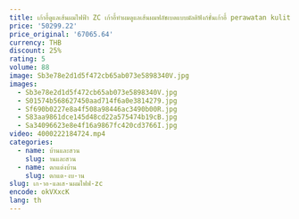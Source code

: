```yaml
---
title: เก้าอี้ดูแลเส้นผมไฟฟ้า ZC เก้าอี้ทำผมดูแลเส้นผมฟลัชเบดแบบมัลติฟังก์ชั่นเก้าอี้ perawatan kulit kepala หมุนได้
price: '50299.22'
price_original: '67065.64'
currency: THB
discount: 25%
rating: 5
volume: 88
image: Sb3e78e2d1d5f472cb65ab073e5898340V.jpg
images:
  - Sb3e78e2d1d5f472cb65ab073e5898340V.jpg
  - S01574b568627450aad714f6a0e3814279.jpg
  - Sf690b0227e8a4f508a98446ac3490b00R.jpg
  - S83aa9861dce145d48cd22a575474b19cB.jpg
  - Sa34096623e8e4f16a9867fc420cd3766I.jpg
video: 4000222184724.mp4
categories:
  - name: บ้านและสวน
    slug: านและสวน
  - name: ตกแต่งบ้าน
    slug: ตกแต-งบ-าน
slug: เก-าอ-แลเส-นผมไฟฟ-zc
encode: okVXxcK
lang: th
---
```

  